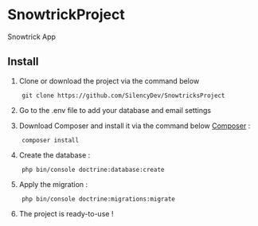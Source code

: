 # SnowtrickProject

Snowtrick App


## Install
1. Clone or download the project via the command below
```
    git clone https://github.com/SilencyDev/SnowtricksProject
```
2. Go to the .env file to add your database and email settings

3. Download Composer and install it via the command below [Composer](https://getcomposer.org/download/) :
```
    composer install
```
4. Create the database :
```
    php bin/console doctrine:database:create
```
5. Apply the migration :
```
    php bin/console doctrine:migrations:migrate
```
6. The project is ready-to-use !